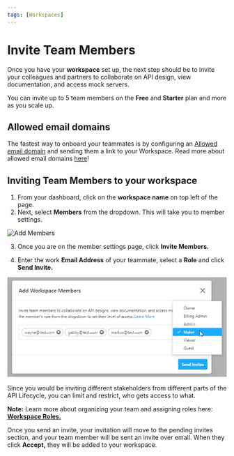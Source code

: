 ```yaml
---
tags: [Workspaces]
---
```


# Invite Team Members

Once you have your **workspace** set up, the next step should be to invite your colleagues and partners to collaborate on API design, view documentation, and access mock servers.

You can invite up to 5 team members on the **Free** and **Starter** plan and more as you scale up. 

## Allowed email domains

The fastest way to onboard your teammates is by configuring an [Allowed email domain](./allowed-email-domains.md) and sending them a link to your Workspace. Read more about allowed email domains [here](./allowed-email-domains.md)!

## Inviting Team Members to your workspace

1. From your dashboard, click on the **workspace name** on top left of the page. 
2. Next, select **Members** from the dropdown. This will take you to member settings. 

![Add Members](../assets/images/invite.png)

3. Once you are on the member settings page, click **Invite Members.** 

4.  Enter the work **Email Address** of your teammate, select a **Role** and click **Send Invite.** 

![Add Members](../assets/images/invite-add-member.png)

Since you would be inviting different stakeholders from different parts of the API Lifecycle, you can limit and restrict, who gets access to what. 

**Note:**  Learn more about organizing your team and assigning roles here: [**Workspace Roles.**](k.workspace-roles.md) 

Once you send an invite, your invitation will move to the pending invites section, and your team member will be sent an invite over email. When they click **Accept,** they will be added to your workspace. 
